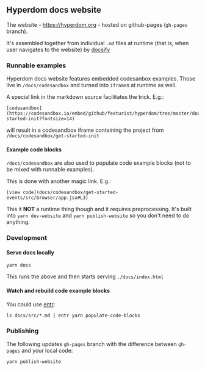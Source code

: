 ## Hyperdom docs website

The website - https://hyperdom.org - hosted on github-pages (`gh-pages` branch).

It's assembled together from individual `.md` files at runtime (that is, when user navigates to the website) by [docsify](https://docsify.js.org/#/)

### Runnable examples

Hyperdom docs website features embedded codesanbox examples. Those live in `/docs/codesandbox` and turned into `iframe`s at runtime as well.

A special link in the markdown source facilitates the trick. E.g.:

```
[codesandbox](https://codesandbox.io/embed/github/featurist/hyperdom/tree/master/docs/codesandbox/get-started-init?fontsize=14)
```

will result in a codesandbox iframe containing the project from `/docs/codesandbox/get-started-init`

#### Example code blocks

`/docs/codesandbox` are also used to populate code example blocks (not to be mixed with runnable examples).

This is done with another magic link. E.g.:
```
[view code](docs/codesandbox/get-started-events/src/browser/app.jsx#L3)
```

This it __NOT__ a runtime thing though and it requires preprocessing. It's built into `yarn dev-website` and `yarn publish-website` so you don't need to do anything.

### Development

#### Serve docs locally

```
yarn docs
```

This runs the above and then starts serving `./docs/index.html`

#### Watch and rebuild code example blocks

You could use [entr](http://eradman.com/entrproject/):

```
ls docs/src/*.md | entr yarn populate-code-blocks
```

### Publishing

The following updates `gh-pages` branch with the difference between `gh-pages` and your local code:

```
yarn publish-website
```

